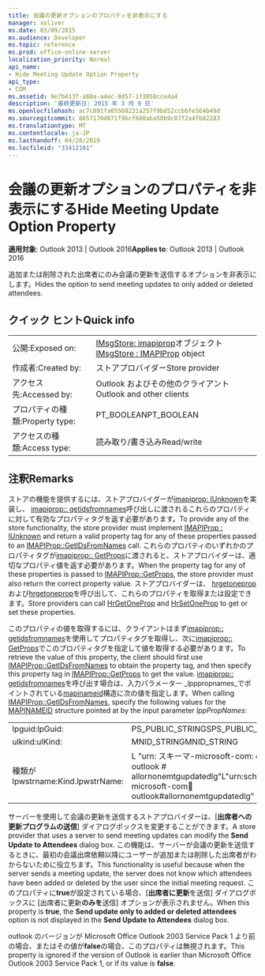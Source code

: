```yaml
---
title: 会議の更新オプションのプロパティを非表示にする
manager: soliver
ms.date: 03/09/2015
ms.audience: Developer
ms.topic: reference
ms.prod: office-online-server
localization_priority: Normal
api_name:
- Hide Meeting Update Option Property
api_type:
- COM
ms.assetid: 9e7b413f-a88a-a4ec-8d57-1f3058cce4a4
description: '最終更新日: 2015 年 3 月 9 日'
ms.openlocfilehash: ac7c891fa05560231a257f9bd52ccbbfe564b49d
ms.sourcegitcommit: 8657170d071f9bcf680aba50b9c07f2a4fb82283
ms.translationtype: MT
ms.contentlocale: ja-JP
ms.lasthandoff: 04/28/2019
ms.locfileid: "33412101"
---
```

# <a name="hide-meeting-update-option-property"></a><span data-ttu-id="2ddf3-103">会議の更新オプションのプロパティを非表示にする</span><span class="sxs-lookup"><span data-stu-id="2ddf3-103">Hide Meeting Update Option Property</span></span>

  
  
<span data-ttu-id="2ddf3-104">**適用対象**: Outlook 2013 | Outlook 2016</span><span class="sxs-lookup"><span data-stu-id="2ddf3-104">**Applies to**: Outlook 2013 | Outlook 2016</span></span> 
  
<span data-ttu-id="2ddf3-105">追加または削除された出席者にのみ会議の更新を送信するオプションを非表示にします。</span><span class="sxs-lookup"><span data-stu-id="2ddf3-105">Hides the option to send meeting updates to only added or deleted attendees.</span></span>
  
## <a name="quick-info"></a><span data-ttu-id="2ddf3-106">クイック ヒント</span><span class="sxs-lookup"><span data-stu-id="2ddf3-106">Quick info</span></span>

|||
|:-----|:-----|
|<span data-ttu-id="2ddf3-107">公開:</span><span class="sxs-lookup"><span data-stu-id="2ddf3-107">Exposed on:</span></span>  <br/> |<span data-ttu-id="2ddf3-108">[IMsgStore: imapiprop](imsgstoreimapiprop.md)オブジェクト</span><span class="sxs-lookup"><span data-stu-id="2ddf3-108">[IMsgStore : IMAPIProp](imsgstoreimapiprop.md) object</span></span>  <br/> |
|<span data-ttu-id="2ddf3-109">作成者:</span><span class="sxs-lookup"><span data-stu-id="2ddf3-109">Created by:</span></span>  <br/> |<span data-ttu-id="2ddf3-110">ストアプロバイダー</span><span class="sxs-lookup"><span data-stu-id="2ddf3-110">Store provider</span></span>  <br/> |
|<span data-ttu-id="2ddf3-111">アクセス先:</span><span class="sxs-lookup"><span data-stu-id="2ddf3-111">Accessed by:</span></span>  <br/> |<span data-ttu-id="2ddf3-112">Outlook およびその他のクライアント</span><span class="sxs-lookup"><span data-stu-id="2ddf3-112">Outlook and other clients</span></span>  <br/> |
|<span data-ttu-id="2ddf3-113">プロパティの種類:</span><span class="sxs-lookup"><span data-stu-id="2ddf3-113">Property type:</span></span>  <br/> |<span data-ttu-id="2ddf3-114">PT_BOOLEAN</span><span class="sxs-lookup"><span data-stu-id="2ddf3-114">PT_BOOLEAN</span></span>  <br/> |
|<span data-ttu-id="2ddf3-115">アクセスの種類:</span><span class="sxs-lookup"><span data-stu-id="2ddf3-115">Access type:</span></span>  <br/> |<span data-ttu-id="2ddf3-116">読み取り/書き込み</span><span class="sxs-lookup"><span data-stu-id="2ddf3-116">Read/write</span></span>  <br/> |
   
## <a name="remarks"></a><span data-ttu-id="2ddf3-117">注釈</span><span class="sxs-lookup"><span data-stu-id="2ddf3-117">Remarks</span></span>

<span data-ttu-id="2ddf3-118">ストアの機能を提供するには、ストアプロバイダーが[imapiprop: IUnknown](imapipropiunknown.md)を実装し、 [imapiprop:: getidsfromnames](imapiprop-getidsfromnames.md)呼び出しに渡されるこれらのプロパティに対して有効なプロパティタグを返す必要があります。</span><span class="sxs-lookup"><span data-stu-id="2ddf3-118">To provide any of the store functionality, the store provider must implement [IMAPIProp : IUnknown](imapipropiunknown.md) and return a valid property tag for any of these properties passed to an [IMAPIProp::GetIDsFromNames](imapiprop-getidsfromnames.md) call.</span></span> <span data-ttu-id="2ddf3-119">これらのプロパティのいずれかのプロパティタグが[imapiprop:: GetProps](imapiprop-getprops.md)に渡されると、ストアプロバイダーは、適切なプロパティ値を返す必要があります。</span><span class="sxs-lookup"><span data-stu-id="2ddf3-119">When the property tag for any of these properties is passed to [IMAPIProp::GetProps](imapiprop-getprops.md), the store provider must also return the correct property value.</span></span> <span data-ttu-id="2ddf3-120">ストアプロバイダーは、 [hrgetoneprop](hrgetoneprop.md)および[hrgetoneprop](hrsetoneprop.md)を呼び出して、これらのプロパティを取得または設定できます。</span><span class="sxs-lookup"><span data-stu-id="2ddf3-120">Store providers can call [HrGetOneProp](hrgetoneprop.md) and [HrSetOneProp](hrsetoneprop.md) to get or set these properties.</span></span> 
  
<span data-ttu-id="2ddf3-121">このプロパティの値を取得するには、クライアントはまず[imapiprop:: getidsfromnames](imapiprop-getidsfromnames.md)を使用してプロパティタグを取得し、次に[imapiprop:: GetProps](imapiprop-getprops.md)でこのプロパティタグを指定して値を取得する必要があります。</span><span class="sxs-lookup"><span data-stu-id="2ddf3-121">To retrieve the value of this property, the client should first use [IMAPIProp::GetIDsFromNames](imapiprop-getidsfromnames.md) to obtain the property tag, and then specify this property tag in [IMAPIProp::GetProps](imapiprop-getprops.md) to get the value.</span></span> <span data-ttu-id="2ddf3-122">[imapiprop:: getidsfromnames](imapiprop-getidsfromnames.md)を呼び出す場合は、入力パラメーター _lpppropnames_でポイントされている[mapinameid](mapinameid.md)構造に次の値を指定します。</span><span class="sxs-lookup"><span data-stu-id="2ddf3-122">When calling [IMAPIProp::GetIDsFromNames](imapiprop-getidsfromnames.md), specify the following values for the [MAPINAMEID](mapinameid.md) structure pointed at by the input parameter  _lppPropNames_:</span></span>
  
|||
|:-----|:-----|
|<span data-ttu-id="2ddf3-123">lpguid:</span><span class="sxs-lookup"><span data-stu-id="2ddf3-123">lpGuid:</span></span>  <br/> |<span data-ttu-id="2ddf3-124">PS_PUBLIC_STRINGS</span><span class="sxs-lookup"><span data-stu-id="2ddf3-124">PS_PUBLIC_STRINGS</span></span>  <br/> |
|<span data-ttu-id="2ddf3-125">ulkind:</span><span class="sxs-lookup"><span data-stu-id="2ddf3-125">ulKind:</span></span>  <br/> |<span data-ttu-id="2ddf3-126">MNID_STRING</span><span class="sxs-lookup"><span data-stu-id="2ddf3-126">MNID_STRING</span></span>  <br/> |
|<span data-ttu-id="2ddf3-127">種類が lpwstrname:</span><span class="sxs-lookup"><span data-stu-id="2ddf3-127">Kind.lpwstrName:</span></span>  <br/> |<span data-ttu-id="2ddf3-128">L "urn: スキーマ-microsoft-com: office: outlook # allornonemtgupdatedlg"</span><span class="sxs-lookup"><span data-stu-id="2ddf3-128">L"urn:schemas-microsoft-com:office:outlook#allornonemtgupdatedlg"</span></span>  <br/> |
   
<span data-ttu-id="2ddf3-129">サーバーを使用して会議の更新を送信するストアプロバイダーは、[**出席者への更新プログラムの送信**] ダイアログボックスを変更することができます。</span><span class="sxs-lookup"><span data-stu-id="2ddf3-129">A store provider that uses a server to send meeting updates can modify the **Send Update to Attendees** dialog box.</span></span> <span data-ttu-id="2ddf3-130">この機能は、サーバーが会議の更新を送信するときに、最初の会議出席依頼以降にユーザーが追加または削除した出席者がわからないために役立ちます。</span><span class="sxs-lookup"><span data-stu-id="2ddf3-130">This functionality is useful because when the server sends a meeting update, the server does not know which attendees have been added or deleted by the user since the initial meeting request.</span></span> <span data-ttu-id="2ddf3-131">このプロパティに**true**が設定されている場合、[**出席者に更新**を送信] ダイアログボックスに [出席者に更新**のみを**送信] オプションが表示されません。</span><span class="sxs-lookup"><span data-stu-id="2ddf3-131">When this property is **true**, the **Send update only to added or deleted attendees** option is not displayed in the **Send Update to Attendees** dialog box.</span></span> 
  
<span data-ttu-id="2ddf3-132">outlook のバージョンが Microsoft Office Outlook 2003 Service Pack 1 より前の場合、またはその値が**false**の場合、このプロパティは無視されます。</span><span class="sxs-lookup"><span data-stu-id="2ddf3-132">This property is ignored if the version of Outlook is earlier than Microsoft Office Outlook 2003 Service Pack 1, or if its value is **false**.</span></span>
  

